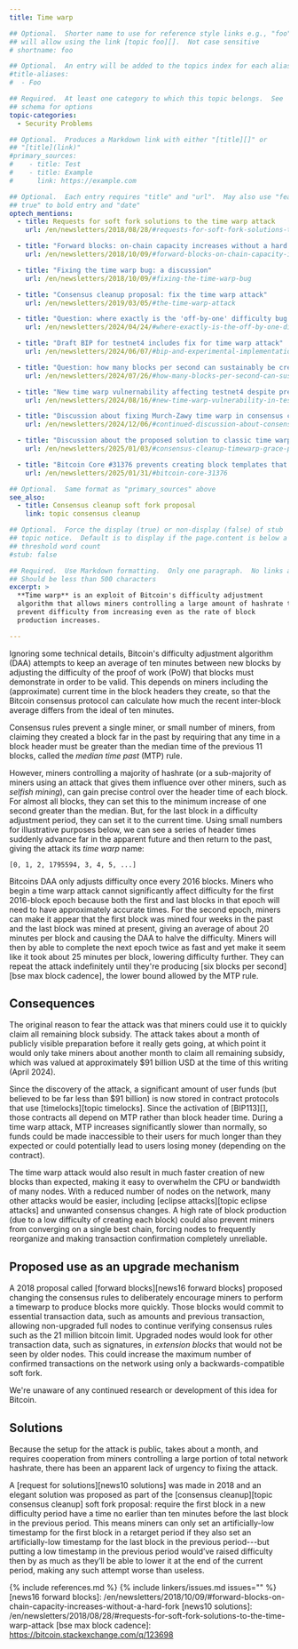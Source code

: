 ```yaml
---
title: Time warp

## Optional.  Shorter name to use for reference style links e.g., "foo"
## will allow using the link [topic foo][].  Not case sensitive
# shortname: foo

## Optional.  An entry will be added to the topics index for each alias
#title-aliases:
#  - Foo

## Required.  At least one category to which this topic belongs.  See
## schema for options
topic-categories:
  - Security Problems

## Optional.  Produces a Markdown link with either "[title][]" or
## "[title](link)"
#primary_sources:
#    - title: Test
#    - title: Example
#      link: https://example.com

## Optional.  Each entry requires "title" and "url".  May also use "feature:
## true" to bold entry and "date"
optech_mentions:
  - title: Requests for soft fork solutions to the time warp attack
    url: /en/newsletters/2018/08/28/#requests-for-soft-fork-solutions-to-the-time-warp-attack

  - title: "Forward blocks: on-chain capacity increases without a hard fork"
    url: /en/newsletters/2018/10/09/#forward-blocks-on-chain-capacity-increases-without-a-hard-fork

  - title: "Fixing the time warp bug: a discussion"
    url: /en/newsletters/2018/10/09/#fixing-the-time-warp-bug

  - title: "Consensus cleanup proposal: fix the time warp attack"
    url: /en/newsletters/2019/03/05/#the-time-warp-attack

  - title: "Question: where exactly is the 'off-by-one' difficulty bug and how does it relate to time warp?"
    url: /en/newsletters/2024/04/24/#where-exactly-is-the-off-by-one-difficulty-bug

  - title: "Draft BIP for testnet4 includes fix for time warp attack"
    url: /en/newsletters/2024/06/07/#bip-and-experimental-implementation-of-testnet4

  - title: "Question: how many blocks per second can sustainably be created using a time warp attack?"
    url: /en/newsletters/2024/07/26/#how-many-blocks-per-second-can-sustainably-be-created-using-a-time-warp-attack

  - title: "New time warp vulnernability affecting testnet4 despite previous time warp fixes"
    url: /en/newsletters/2024/08/16/#new-time-warp-vulnerability-in-testnet4

  - title: "Discussion about fixing Murch-Zawy time warp in consensus cleanup"
    url: /en/newsletters/2024/12/06/#continued-discussion-about-consensus-cleanup-soft-fork-proposal

  - title: "Discussion about the proposed solution to classic time warp being too stringent"
    url: /en/newsletters/2025/01/03/#consensus-cleanup-timewarp-grace-period

  - title: "Bitcoin Core #31376 prevents creating block templates that exploit the timewarp bug"
    url: /en/newsletters/2025/01/31/#bitcoin-core-31376

## Optional.  Same format as "primary_sources" above
see_also:
  - title: Consensus cleanup soft fork proposal
    link: topic consensus cleanup

## Optional.  Force the display (true) or non-display (false) of stub
## topic notice.  Default is to display if the page.content is below a
## threshold word count
#stub: false

## Required.  Use Markdown formatting.  Only one paragraph.  No links allowed.
## Should be less than 500 characters
excerpt: >
  **Time warp** is an exploit of Bitcoin's difficulty adjustment
  algorithm that allows miners controlling a large amount of hashrate to
  prevent difficulty from increasing even as the rate of block
  production increases.

---
```

Ignoring some technical details, Bitcoin's difficulty adjustment
algorithm (DAA) attempts to keep an average of ten minutes between
new blocks by adjusting the difficulty of the proof of work (PoW) that
blocks must demonstrate in order to be valid.  This depends on miners
including the (approximate) current time in the block headers they
create, so that the Bitcoin consensus protocol can calculate how much the
recent inter-block average differs from the ideal of ten minutes.

Consensus rules prevent a single miner, or small number of miners, from
claiming they created a block far in the past by requiring that
any time in a block header must be greater than the median time of the
previous 11 blocks, called the _median time past_ (MTP) rule.

However, miners controlling a majority of hashrate (or a sub-majority of
miners using an attack that gives them influence over other miners, such
as _selfish mining_), can gain precise control over the header time of
each block.  For almost all blocks, they can set this to the minimum
increase of one second greater than the median.  But, for the last block
in a difficulty adjustment period, they can set it to the current time.
Using small numbers for illustrative purposes below, we can see a series
of header times suddenly advance far in the apparent future and then
return to the past, giving the attack its _time warp_ name:

    [0, 1, 2, 1795594, 3, 4, 5, ...]

Bitcoins DAA only adjusts difficulty once every 2016 blocks.  Miners who
begin a time warp attack cannot significantly affect difficulty for the
first 2016-block epoch because both the first and last blocks in that
epoch will need to have approximately accurate times.  For the second
epoch, miners can make it appear that the first block was mined four
weeks in the past and the last block was mined at present, giving an
average of about 20 minutes per block and causing the DAA to halve the
difficulty.  Miners will then by able to complete the next epoch twice
as fast and yet make it seem like it took about 25 minutes per block,
lowering difficulty further.  They can repeat the attack indefinitely
until they're producing [six blocks per second][bse max block cadence], the lower bound allowed by
the MTP rule.

## Consequences

The original reason to fear the attack was that miners could use it to
quickly claim all remaining block subsidy.  The attack takes about a
month of publicly visible preparation before it really gets going, at
which point it would only take miners about another month to claim all
remaining subsidy, which was valued at approximately $91 billion USD at
the time of this writing (April 2024).

Since the discovery of the attack, a significant amount of user funds
(but believed to be far less than $91 billion) is now stored in contract
protocols that use [timelocks][topic timelocks].  Since the activation of
[BIP113][], those contracts all depend on MTP rather than block header
time.  During a time warp attack, MTP increases significantly slower
than normally, so funds could be made inaccessible to their users for
much longer than they expected or could potentially lead to users losing
money (depending on the contract).

The time warp attack would also result in much faster creation of new
blocks than expected, making it easy to overwhelm the CPU or bandwidth
of many nodes.  With a reduced
number of nodes on the network, many other attacks would be easier,
including [eclipse attacks][topic eclipse attacks] and unwanted
consensus changes.  A high rate of block production (due to a low
difficulty of creating each block) could also prevent miners from
converging on a single best chain, forcing nodes to frequently
reorganize and making transaction confirmation completely unreliable.

## Proposed use as an upgrade mechanism

A 2018 proposal called [forward blocks][news16 forward blocks] proposed
changing the consensus rules to deliberately encourage miners to perform
a timewarp to produce blocks more quickly.  Those blocks would commit to
essential transaction data, such as amounts and previous transaction,
allowing non-upgraded full nodes to continue verifying consensus rules
such as the 21 million bitcoin limit.  Upgraded nodes would look for
other transaction data, such as signatures, in _extension blocks_ that
would not be seen by older nodes.  This could increase the maximum
number of confirmed transactions on the network using only a
backwards-compatible soft fork.

We're unaware of any continued research or development of this idea for
Bitcoin.

## Solutions

Because the setup for the attack is public, takes about a month, and
requires cooperation from miners controlling a large portion of total
network hashrate, there has been an apparent lack of urgency to fixing
the attack.

A [request for solutions][news10 solutions] was made in 2018 and an
elegant solution was proposed as part of the [consensus cleanup][topic
consensus cleanup] soft fork proposal: require the first block in a new
difficulty period have a time no earlier than ten minutes before the
last block in the previous period.  This means miners can only set an
artificially-low timestamp for the first block in a retarget period if
they also set an artificially-low timestamp for the last block in the
previous period---but putting a low timestamp in the previous period
would’ve raised difficulty then by as much as they’ll be able to lower
it at the end of the current period, making any such attempt worse than
useless.

{% include references.md %}
{% include linkers/issues.md issues="" %}
[news16 forward blocks]: /en/newsletters/2018/10/09/#forward-blocks-on-chain-capacity-increases-without-a-hard-fork
[news10 solutions]: /en/newsletters/2018/08/28/#requests-for-soft-fork-solutions-to-the-time-warp-attack
[bse max block cadence]: https://bitcoin.stackexchange.com/q/123698
